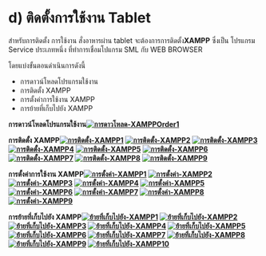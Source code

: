 # d) ติดตั้งการใช้งาน Tablet

สำหรับการติดตั้ง การใช้งาน สั่งอาหารผ่าน tablet จะต้องการการติดตั้ง**XAMPP**
ซึ่งเป็น โปรแกรม Service ประเภทหนึ่ง ที่ทำการเชื่อมโปแกรม SML กับ WEB BROWSER

โดยแบ่งขั้นตอนดำเนินการดังนี้

  * การดาวน์โหลดโปรแกรมใช้งาน
  * การติดตั้ง XAMPP
  * การตั้งค่าการใช้งาน XAMPP
  * การย้ายที่เก็บไปยัง XAMPP



**การดาวน์โหลดโปรแกรมใช้งาน[![การดาวโหลด-XAMPPOrder1](/images/การดาวโหลด-XAMPPOrder1.jpg)](/images/การดาวโหลด-XAMPPOrder1.jpg)**



**การติดตั้ง XAMPP[![การติดตั้ง-XAMPP1](/images/การติดตั้ง-XAMPP1.jpg)](/images/การติดตั้ง-XAMPP1.jpg)
[![การติดตั้ง-XAMPP2](/images/การติดตั้ง-XAMPP2.jpg)](/images/การติดตั้ง-XAMPP2.jpg)
[![การติดตั้ง-XAMPP3](/images/การติดตั้ง-XAMPP3.jpg)](/images/การติดตั้ง-XAMPP3.jpg)
[![การติดตั้ง-XAMPP4](/images/การติดตั้ง-XAMPP4.jpg)](/images/การติดตั้ง-XAMPP4.jpg)
[![การติดตั้ง-XAMPP5](/images/การติดตั้ง-XAMPP5.jpg)](/images/การติดตั้ง-XAMPP5.jpg)
[![การติดตั้ง-XAMPP6](/images/การติดตั้ง-XAMPP6.jpg)](/images/การติดตั้ง-XAMPP6.jpg)
[![การติดตั้ง-XAMPP7](/images/การติดตั้ง-XAMPP7.jpg)](/images/การติดตั้ง-XAMPP7.jpg)
[![การติดตั้ง-XAMPP8](/images/การติดตั้ง-XAMPP8.jpg)](/images/การติดตั้ง-XAMPP8.jpg)
[![การติดตั้ง-XAMPP9](/images/การติดตั้ง-XAMPP9.jpg)](/images/การติดตั้ง-XAMPP9.jpg)**



**การตั้งค่าการใช้งาน XAMPP[![การตั้งค่า-XAMPP1](http://www.smlaccount.com/manual/wp-content/uploads/2017/11/การตั้งค่า-XAMPP1.jpg)](http://www.smlaccount.com/manual/wp-content/uploads/2017/11/การตั้งค่า-XAMPP1.jpg)
[![การตั้งค่า-XAMPP2](/images/การตั้งค่า-XAMPP2.jpg)](/images/การตั้งค่า-XAMPP2.jpg)
[![การตั้งค่า-XAMPP3](http://www.smlaccount.com/manual/wp-content/uploads/2017/11/การตั้งค่า-XAMPP3.jpg)](http://www.smlaccount.com/manual/wp-content/uploads/2017/11/การตั้งค่า-XAMPP3.jpg)
[![การตั้งค่า-XAMPP4](/images/การตั้งค่า-XAMPP4.jpg)](/images/การตั้งค่า-XAMPP4.jpg)
[![การตั้งค่า-XAMPP5](/images/การตั้งค่า-XAMPP5.jpg)](/images/การตั้งค่า-XAMPP5.jpg)
[![การตั้งค่า-XAMPP6](/images/การตั้งค่า-XAMPP6.jpg)](/images/การตั้งค่า-XAMPP6.jpg)
[![การตั้งค่า-XAMPP7](/images/การตั้งค่า-XAMPP7.jpg)](/images/การตั้งค่า-XAMPP7.jpg)
[![การตั้งค่า-XAMPP8](/images/การตั้งค่า-XAMPP8.jpg)](/images/การตั้งค่า-XAMPP8.jpg)
[![การตั้งค่า-XAMPP9](/images/การตั้งค่า-XAMPP9.jpg)](/images/การตั้งค่า-XAMPP9.jpg)**



**การย้ายที่เก็บไปยัง XAMPP[![ย้ายที่เก็บไปยัง-XAMPP1](/images/ย้ายที่เก็บไปยัง-XAMPP1.jpg)](/images/ย้ายที่เก็บไปยัง-XAMPP1.jpg)
[![ย้ายที่เก็บไปยัง-XAMPP2](/images/ย้ายที่เก็บไปยัง-XAMPP2.jpg)](/images/ย้ายที่เก็บไปยัง-XAMPP2.jpg)
[![ย้ายที่เก็บไปยัง-XAMPP3](/images/ย้ายที่เก็บไปยัง-XAMPP3.jpg)](/images/ย้ายที่เก็บไปยัง-XAMPP3.jpg)
[![ย้ายที่เก็บไปยัง-XAMPP4](/images/ย้ายที่เก็บไปยัง-XAMPP4.jpg)](/images/ย้ายที่เก็บไปยัง-XAMPP4.jpg)
[![ย้ายที่เก็บไปยัง-XAMPP5](/images/ย้ายที่เก็บไปยัง-XAMPP5.jpg)](/images/ย้ายที่เก็บไปยัง-XAMPP5.jpg)
[![ย้ายที่เก็บไปยัง-XAMPP6](/images/ย้ายที่เก็บไปยัง-XAMPP6.jpg)](/images/ย้ายที่เก็บไปยัง-XAMPP6.jpg)
[![ย้ายที่เก็บไปยัง-XAMPP7](/images/ย้ายที่เก็บไปยัง-XAMPP7.jpg)](/images/ย้ายที่เก็บไปยัง-XAMPP7.jpg)
[![ย้ายที่เก็บไปยัง-XAMPP8](/images/ย้ายที่เก็บไปยัง-XAMPP8.jpg)](/images/ย้ายที่เก็บไปยัง-XAMPP8.jpg)
[![ย้ายที่เก็บไปยัง-XAMPP9](/images/ย้ายที่เก็บไปยัง-XAMPP9.jpg)](/images/ย้ายที่เก็บไปยัง-XAMPP9.jpg)
[![ย้ายที่เก็บไปยัง-XAMPP10](/images/ย้ายที่เก็บไปยัง-XAMPP10.jpg)](/images/ย้ายที่เก็บไปยัง-XAMPP10.jpg)**







